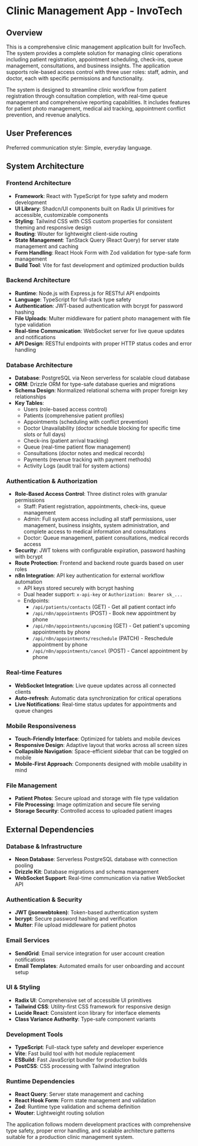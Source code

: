 # Clinic Management App - InvoTech

## Overview

This is a comprehensive clinic management application built for InvoTech. The system provides a complete solution for managing clinic operations including patient registration, appointment scheduling, check-ins, queue management, consultations, and business insights. The application supports role-based access control with three user roles: staff, admin, and doctor, each with specific permissions and functionality.

The system is designed to streamline clinic workflow from patient registration through consultation completion, with real-time queue management and comprehensive reporting capabilities. It includes features for patient photo management, medical aid tracking, appointment conflict prevention, and revenue analytics.

## User Preferences

Preferred communication style: Simple, everyday language.

## System Architecture

### Frontend Architecture
- **Framework**: React with TypeScript for type safety and modern development
- **UI Library**: Shadcn/UI components built on Radix UI primitives for accessible, customizable components
- **Styling**: Tailwind CSS with CSS custom properties for consistent theming and responsive design
- **Routing**: Wouter for lightweight client-side routing
- **State Management**: TanStack Query (React Query) for server state management and caching
- **Form Handling**: React Hook Form with Zod validation for type-safe form management
- **Build Tool**: Vite for fast development and optimized production builds

### Backend Architecture
- **Runtime**: Node.js with Express.js for RESTful API endpoints
- **Language**: TypeScript for full-stack type safety
- **Authentication**: JWT-based authentication with bcrypt for password hashing
- **File Uploads**: Multer middleware for patient photo management with file type validation
- **Real-time Communication**: WebSocket server for live queue updates and notifications
- **API Design**: RESTful endpoints with proper HTTP status codes and error handling

### Database Architecture
- **Database**: PostgreSQL via Neon serverless for scalable cloud database
- **ORM**: Drizzle ORM for type-safe database queries and migrations
- **Schema Design**: Normalized relational schema with proper foreign key relationships
- **Key Tables**:
  - Users (role-based access control)
  - Patients (comprehensive patient profiles)
  - Appointments (scheduling with conflict prevention)
  - Doctor Unavailability (doctor schedule blocking for specific time slots or full days)
  - Check-ins (patient arrival tracking)
  - Queue (real-time patient flow management)
  - Consultations (doctor notes and medical records)
  - Payments (revenue tracking with payment methods)
  - Activity Logs (audit trail for system actions)

### Authentication & Authorization
- **Role-Based Access Control**: Three distinct roles with granular permissions
  - Staff: Patient registration, appointments, check-ins, queue management
  - Admin: Full system access including all staff permissions, user management, business insights, system administration, and complete access to medical information and consultations
  - Doctor: Queue management, patient consultations, medical records access
- **Security**: JWT tokens with configurable expiration, password hashing with bcrypt
- **Route Protection**: Frontend and backend route guards based on user roles
- **n8n Integration**: API key authentication for external workflow automation
  - API keys stored securely with bcrypt hashing
  - Dual header support: `x-api-key` or `Authorization: Bearer sk_...`
  - Endpoints: 
    - `/api/patients/contacts` (GET) - Get all patient contact info
    - `/api/n8n/appointments` (POST) - Book new appointment by phone
    - `/api/n8n/appointments/upcoming` (GET) - Get patient's upcoming appointments by phone
    - `/api/n8n/appointments/reschedule` (PATCH) - Reschedule appointment by phone
    - `/api/n8n/appointments/cancel` (POST) - Cancel appointment by phone

### Real-time Features
- **WebSocket Integration**: Live queue updates across all connected clients
- **Auto-refresh**: Automatic data synchronization for critical operations
- **Live Notifications**: Real-time status updates for appointments and queue changes

### Mobile Responsiveness
- **Touch-Friendly Interface**: Optimized for tablets and mobile devices
- **Responsive Design**: Adaptive layout that works across all screen sizes
- **Collapsible Navigation**: Space-efficient sidebar that can be toggled on mobile
- **Mobile-First Approach**: Components designed with mobile usability in mind

### File Management
- **Patient Photos**: Secure upload and storage with file type validation
- **File Processing**: Image optimization and secure file serving
- **Storage Security**: Controlled access to uploaded patient images

## External Dependencies

### Database & Infrastructure
- **Neon Database**: Serverless PostgreSQL database with connection pooling
- **Drizzle Kit**: Database migrations and schema management
- **WebSocket Support**: Real-time communication via native WebSocket API

### Authentication & Security
- **JWT (jsonwebtoken)**: Token-based authentication system
- **bcrypt**: Secure password hashing and verification
- **Multer**: File upload middleware for patient photos

### Email Services
- **SendGrid**: Email service integration for user account creation notifications
- **Email Templates**: Automated emails for user onboarding and account setup

### UI & Styling
- **Radix UI**: Comprehensive set of accessible UI primitives
- **Tailwind CSS**: Utility-first CSS framework for responsive design
- **Lucide React**: Consistent icon library for interface elements
- **Class Variance Authority**: Type-safe component variants

### Development Tools
- **TypeScript**: Full-stack type safety and developer experience
- **Vite**: Fast build tool with hot module replacement
- **ESBuild**: Fast JavaScript bundler for production builds
- **PostCSS**: CSS processing with Tailwind integration

### Runtime Dependencies
- **React Query**: Server state management and caching
- **React Hook Form**: Form state management and validation
- **Zod**: Runtime type validation and schema definition
- **Wouter**: Lightweight routing solution

The application follows modern development practices with comprehensive type safety, proper error handling, and scalable architecture patterns suitable for a production clinic management system.